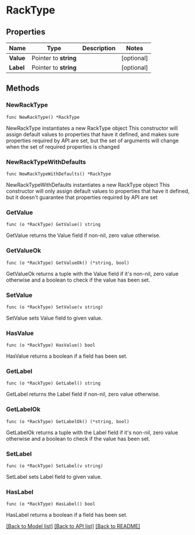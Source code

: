 # RackType

## Properties

Name | Type | Description | Notes
------------ | ------------- | ------------- | -------------
**Value** | Pointer to **string** |  | [optional] 
**Label** | Pointer to **string** |  | [optional] 

## Methods

### NewRackType

`func NewRackType() *RackType`

NewRackType instantiates a new RackType object
This constructor will assign default values to properties that have it defined,
and makes sure properties required by API are set, but the set of arguments
will change when the set of required properties is changed

### NewRackTypeWithDefaults

`func NewRackTypeWithDefaults() *RackType`

NewRackTypeWithDefaults instantiates a new RackType object
This constructor will only assign default values to properties that have it defined,
but it doesn't guarantee that properties required by API are set

### GetValue

`func (o *RackType) GetValue() string`

GetValue returns the Value field if non-nil, zero value otherwise.

### GetValueOk

`func (o *RackType) GetValueOk() (*string, bool)`

GetValueOk returns a tuple with the Value field if it's non-nil, zero value otherwise
and a boolean to check if the value has been set.

### SetValue

`func (o *RackType) SetValue(v string)`

SetValue sets Value field to given value.

### HasValue

`func (o *RackType) HasValue() bool`

HasValue returns a boolean if a field has been set.

### GetLabel

`func (o *RackType) GetLabel() string`

GetLabel returns the Label field if non-nil, zero value otherwise.

### GetLabelOk

`func (o *RackType) GetLabelOk() (*string, bool)`

GetLabelOk returns a tuple with the Label field if it's non-nil, zero value otherwise
and a boolean to check if the value has been set.

### SetLabel

`func (o *RackType) SetLabel(v string)`

SetLabel sets Label field to given value.

### HasLabel

`func (o *RackType) HasLabel() bool`

HasLabel returns a boolean if a field has been set.


[[Back to Model list]](../README.md#documentation-for-models) [[Back to API list]](../README.md#documentation-for-api-endpoints) [[Back to README]](../README.md)


